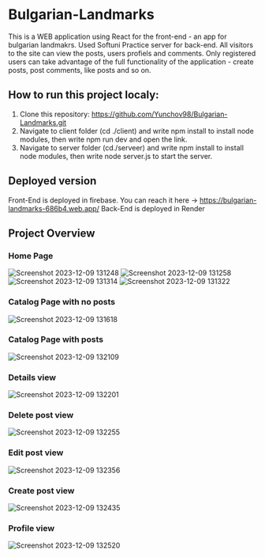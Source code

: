 # Bulgarian-Landmarks
This is a WEB application using React for the front-end - an app for bulgarian landmakrs. Used Softuni Practice server for back-end.
All visitors to the site can view the posts, users profiels and comments. Only registered users can take advantage of the full functionality of the application - create posts, post comments, like posts and so on.

## How to run this project localy:
 1. Clone this repository: https://github.com/Yunchov98/Bulgarian-Landmarks.git
 2. Navigate to client folder (cd ./client) and write npm install to install node modules, then write npm run dev and open the link.
 3. Navigate to server folder (cd./serveer) and write npm install to install node modules, then write node server.js to start the server.

## Deployed version
  Front-End is deployed in firebase. You can reach it here -> https://bulgarian-landmarks-686b4.web.app/ 
  Back-End is deployed in Render

## Project Overview
 ### Home Page
 ![Screenshot 2023-12-09 131248](https://github.com/Yunchov98/Games-Play-React/assets/107936254/ec8cd685-73f1-4090-a0b3-c7da716a2e7e)
![Screenshot 2023-12-09 131258](https://github.com/Yunchov98/Games-Play-React/assets/107936254/64ad933e-ae6a-42a5-88a1-dc5d3dd20c47)
![Screenshot 2023-12-09 131314](https://github.com/Yunchov98/Games-Play-React/assets/107936254/03606584-5748-4850-81a4-2b924130ea49)
![Screenshot 2023-12-09 131322](https://github.com/Yunchov98/Games-Play-React/assets/107936254/704d2088-0afe-4689-98f7-01fa2b142213)

### Catalog Page with no posts
![Screenshot 2023-12-09 131618](https://github.com/Yunchov98/Games-Play-React/assets/107936254/9d3e964a-a913-4bd8-bf2c-bd3f474a52c7)

### Catalog Page with posts
![Screenshot 2023-12-09 132109](https://github.com/Yunchov98/Games-Play-React/assets/107936254/78c4eb45-a453-4e8c-bccb-d973ebf8787f)

### Details view
![Screenshot 2023-12-09 132201](https://github.com/Yunchov98/Games-Play-React/assets/107936254/b3ab9115-e813-462e-94a4-4fe51d151d16)

### Delete post view
![Screenshot 2023-12-09 132255](https://github.com/Yunchov98/Games-Play-React/assets/107936254/07e1f827-38a8-4f8e-9469-7b56761650d2)

### Edit post view
![Screenshot 2023-12-09 132356](https://github.com/Yunchov98/Games-Play-React/assets/107936254/a3d70bc7-727f-4f08-9622-0bbd8ff681c5)

### Create post view
![Screenshot 2023-12-09 132435](https://github.com/Yunchov98/Games-Play-React/assets/107936254/80030ac1-4254-4e4b-b55c-8395406f68ae)

### Profile view
![Screenshot 2023-12-09 132520](https://github.com/Yunchov98/Games-Play-React/assets/107936254/42db5bf3-287e-4943-b32b-160c7a906e1b)

